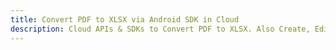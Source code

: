 ---title: Convert PDF to XLSX via Android SDK in Clouddescription: Cloud APIs & SDKs to Convert PDF to XLSX. Also Create, Edit & Render Microsoft Word & OpenOffice documents in the Cloud.---